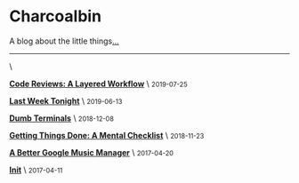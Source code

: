 # Charcoalbin

A blog about the little things[...](about.html)

---

\ 

[**Code Reviews: A Layered Workflow**](posts/code-review.html) \  <small>2019-07-25</small>

[**Last Week Tonight**](posts/lwt.html) \  <small>2019-06-13</small>

[**Dumb Terminals**](posts/dumb-terminals.html) \  <small>2018-12-08</small>

[**Getting Things Done: A Mental Checklist**](posts/getting-things-done.html) \  <small>2018-11-23</small>

[**A Better Google Music Manager**](posts/better-mm.html) \  <small>2017-04-20</small>

[**Init**](posts/init.html) \  <small>2017-04-11</small>
